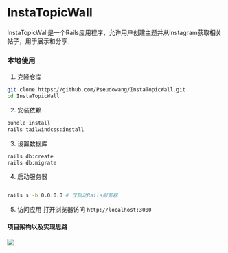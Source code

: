 # InstaTopicWall

InstaTopicWall是一个Rails应用程序，允许用户创建主题并从Instagram获取相关帖子，用于展示和分享.


### 本地使用

1. 克隆仓库
```bash
git clone https://github.com/Pseudowang/InstaTopicWall.git
cd InstaTopicWall
```

2. 安装依赖
```bash
bundle install
rails tailwindcss:install
```

3. 设置数据库
```bash
rails db:create
rails db:migrate
```

4. 启动服务器

```bash

rails s -b 0.0.0.0 # 仅启动Rails服务器
```

5. 访问应用
打开浏览器访问 `http://localhost:3000`

#### 项目架构以及实现思路
![](https://wangzhrbuckets.s3.bitiful.net/picture/2025/05/ff6c964d47e4b04684532ce86d092e31.png)



